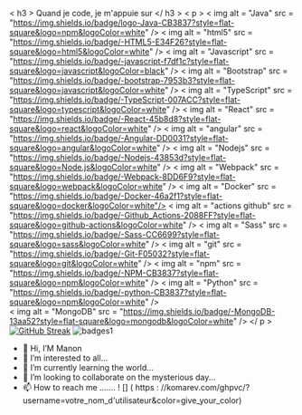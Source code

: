 < h3 > Quand je code, je m'appuie sur </ h3 > 
< p > 
  < img  alt = "Java"  src = "https://img.shields.io/badge/logo-Java-CB3837?style=flat-square&logo=npm&logoColor=white" /> 
  < img  alt = "html5"  src = "https://img.shields.io/badge/-HTML5-E34F26?style=flat-square&logo=html5&logoColor=white" /> 
  < img  alt = "Javascript"  src = "https://img.shields.io/badge/-javascript-f7df1c?style=flat-square&logo=javascript&logoColor=black" /> 
  < img  alt = "Bootstrap"  src = "https://img.shields.io/badge/-bootstrap-7953b3?style=flat-square&logo=javascript&logoColor=white" /> 
  < img  alt = "TypeScript"  src = "https://img.shields.io/badge/-TypeScript-007ACC?style=flat-square&logo=typescript&logoColor=white" /> 
  < img  alt = "React"  src = "https://img.shields.io/badge/-React-45b8d8?style=flat-square&logo=react&logoColor=white" /> 
  < img  alt = "angular"  src = "https://img.shields.io/badge/-Angular-DD0031?style=flat-square&logo=angular&logoColor=white" /> 
  < img  alt = "Nodejs"  src = "https://img.shields.io/badge/-Nodejs-43853d?style=flat-square&logo=Node.js&logoColor=white" /> 
  < img  alt = "Webpack"  src = "https://img.shields.io/badge/-Webpack-8DD6F9?style=flat-square&logo=webpack&logoColor=white" /> 
  < img  alt = "Docker"  src = "https://img.shields.io/badge/-Docker-46a2f1?style=flat-square&logo=docker&logoColor=white"/> 
  < img  alt = "actions github"  src = "https://img.shields.io/badge/-Github_Actions-2088FF?style=flat-square&logo=github-actions&logoColor=white" /> 
  < img  alt = "Sass"  src = "https://img.shields.io/badge/-Sass-CC6699?style=flat-square&logo=sass&logoColor=white" /> 
  < img  alt = "git"  src = "https://img.shields.io/badge/-Git-F05032?style=flat-square&logo=git&logoColor=white" /> 
  < img  alt = "npm"  src = "https://img.shields.io/badge/-NPM-CB3837?style=flat-square&logo=npm&logoColor=white" /> 
  < img  alt = "Python"  src = "https://img.shields.io/badge/-python-CB3837?style=flat-square&logo=npm&logoColor=white" />  
  < img  alt = "MongoDB"  src = "https://img.shields.io/badge/-MongoDB-13aa52?style=flat-square&logo=mongodb&logoColor=white" /> 
</ p >
[![GitHub Streak](https://github-readme-streak-stats.herokuapp.com/?user=DenverCoder1)](https://git.io/streak-stats)
![badges1](https://dev-to-uploads.s3.amazonaws.com/uploads/articles/6n8fc8zw8pawxveffitx.png)
- 👋 Hi, I’M Manon
- 👀 I’m interested to all...
- 🌱 I’m currently learning the world...
- 💞️ I’m looking to collaborate on the mysterious day...
- 📫 How to reach me .......
! [] ( https : //komarev.com/ghpvc/?username=votre_nom_d'utilisateur&color=give_your_color)
<!---
HellManon/HellManon is a ✨ special ✨ repository because its `README.md` (this file) appears on your GitHub profile.
You can click the Preview link to take a look at your changes.
[![trophy](https://github-profile-trophy.vercel.app/?username=ryo-ma)](https://github.com/ryo-ma/github-profile-trophy)
--->

